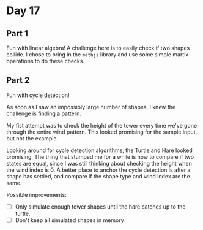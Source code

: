 # Day 17

## Part 1

Fun with linear algebra! A challenge here is to easily check if two shapes collide. I chose to bring in the `mathjs` library
and use some simple martix operations to do these checks. 

## Part 2

Fun with cycle detection!

As soon as I saw an impossibly large number of shapes, I knew the challenge is finding a pattern. 

My fist attempt was to check the height of the tower every time we've gone through the entire wind pattern. 
This looked promising for the sample input, but not the example. 

Looking around for cycle detection algorithms, the Turtle and Hare looked promising. The thing that stumped me for a while is 
how to compare if two states are equal, since I was still thinking about checking the height when the wind index is 0. 
A better place to anchor the cycle detection is after a shape has settled, and compare if the shape type and wind index are the same.

Possible improvements:
- [ ] Only simulate enough tower shapes until the hare catches up to the turtle.
- [ ] Don't keep all simulated shapes in memory